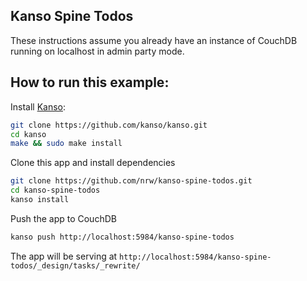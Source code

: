 ## Kanso Spine Todos

These instructions assume you already have an instance of CouchDB running on localhost in admin party mode.

## How to run this example:

Install [Kanso](http://kan.so):

```bash
git clone https://github.com/kanso/kanso.git
cd kanso
make && sudo make install
```

Clone this app and install dependencies

```bash
git clone https://github.com/nrw/kanso-spine-todos.git
cd kanso-spine-todos
kanso install
```

Push the app to CouchDB

```bash
kanso push http://localhost:5984/kanso-spine-todos
```

The app will be serving at `http://localhost:5984/kanso-spine-todos/_design/tasks/_rewrite/`
